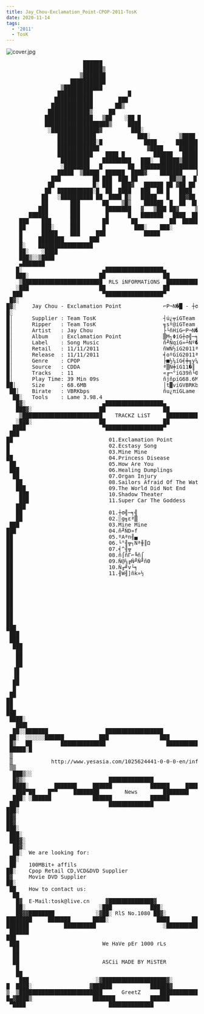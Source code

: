 ```yaml
---
title: Jay_Chou-Exclamation_Point-CPOP-2011-TosK
date: 2020-11-14
tags: 
  - '2011'
  - TosK
---
```


![cover.jpg](https://goindex.65style.workers.dev/3:/Music/Jay_Chou-Exclamation_Point-CPOP-2011-TosK/00-jay_chou-exclamation_point-proof-cpop-2011-tosk.jpg)

<retrotxt v-slot>
<pre class="has-text-plain text-1x font-ibm_vga_8x16">
                        ██████                                                  
                        ██████▒                                                 
                       ▒███████                                                 
                    ███████████                                                 
                 ▒████████████                                                  
                ███████████           █                      ███                
               ████████████        ███                       ███▓               
              █████████████       ██▒                         ███               
             █████████████▒     ██                             ██               
            ███████████████   ▒██    ░██ █                     ██               
            ████████████████████▒     ████                     ██               
             ░███████████████▓         ███░                   ▒██               
                ████████████             ███░         ▒████   ███               
                ████████████░█             ████      ███████░ ███                                        
                █████████████               ▓████     ████████████                                       
                ███████████    ████ █         ██████   ███████████              
                 █████████    █████████   ███░  ██████▒███████████              
                 ░████████   █        ██  ███████████████████  ░  █             
                █████  ▒█████  ██████  ████▓    ███████    ▐█▓ █  █             
              ███          ██ ███  ███ ██          ██▒▒█  ▐▌█░   ░██            
             ██            █░ ███   ███▓   ██████ ██ ▓██ ██  ██████             
            ██  ███████████░█  ██  ████   ███  ██ █   ████    ▒█ ░              
           ██   ░██████████ ██  ████ █▒   █████   █   ██▓██   ███               
           ██       ███       ██    ▒█▒    ██████  █  ██  █▌  ███████           
          ███       ███        ████████   ▓   ▒███ ██▓     ▒███ ░▒██████        
       ██████       ███        █      █   ███████   ████  ███        ░█████     
    ███    ███      ███       ██       ██          ██  █████            ░███    
    ██     ███░     ███       █         ███░    ███░                     ░███   
    █      █████    ███     ███            █████                         ░▒██   
    █     ████████        ███                                      ███░   ░██   
    █░    █████████████████                                       ██▒░    ▓██   
    ██░    ░████                                                  ██▓    ▓███   
    ███▒░░▒████                                                   ▒██▓░▒▓███    
    ▄███████                   __________________                   ███████▄        
   █░                        _▄██████████████████▄_                        ░█   
   ███░______________________██                  ██_____________________░░███   
    ▒█████████████████████████  RLS iNFORMATiONS  █████████████████████████▒    
   ░███                      ██                  ██                       ██░       
  ███                         ▀██████████████████▀                         ███  
 █▓░                                                                        ░▓█
█▓░     Jay Chou - Exclamation Point             ⌐P¬N�█ - ┼σ╣─╕╣             ░▓█        
█░                                                                            ░█      
█│      Supplier : Team TosK                     ┤ú¿╤íGTeam TosK              │█     
█│      Ripper   : Team TosK                     ╗sº@íGTeam TosK              │█     
█│      Artist   : Jay Chou                      ├└ñHíG⌐P¬N�█                 │█   
█│      Album    : Exclamation Point             ▒M┐ΦíG┼σ╣─╕╣                 │█        
█│      Label    : Song Music                    ñ╜ÑqíG»┴Ñº�╡╝╓               │█   
█│      Retail   : 11/11/2011                    ñWÑ½íG2011ª~11ñδ11ñΘ         │█   
█│      Release  : 11/11/2011                    ╡oºGíG2011ª~11ñδ11ñΘ         │█               
█│      Genre    : CPOP                          ├■½¼íG╡╪╗y¼yªµ               │█               
█│      Source   : CDDA                          ª▒Ñ╪íG11�║                   │█
█│      Tracks   : 11                            «╔¬°íG39ñ└09¼φ               │█
█│      Play Time: 39 Min 09s                    ñjñpíG68.6MB                 │█
██│     Size     : 68.6MB                        │t▓víGVBRKbps               │██ 
 ██│    Birate   : VBRKbps                       ñu¿πíGLame 3.98.4          │██  
  ██░   Tools    : Lame 3.98.4 __________________                          ░██   
   █▓░                        ▄██████████████████▄                        ░▓█    
   ███▓░_____________________██                  ██_____________________░▓███    
    ▒█████████████████████████    TRACKZ LiST     ████████████████████████▒     
   ░███░                     ██                  ██                      ░██░   
  ████                        ▀██████████████████▀                         ████ 
 ███                                                                        ███ 
██                              01.Exclamation Point                          ██ 
█                               02.Ecstasy Song                                █ 
█                               03.Mine Mine                                   █ 
██                              04.Princess Disease                           ██ 
 ██                             05.How Are You                                █  
 ███                            06.Healing Dumplings                         ██  
  ██                            07.Organ Injury                             ██   
   ██                           08.Sailors Afraid Of The Water              ██   
   ███                          09.The World Did Not End                   ██    
    ███                         10.Shadow Theater                         ███    
    ███                         11.Super Car The Goddess                  ███    
   ███                                                                     ███   
   ██                           01.┼σ╣─╕╣                                   ██   
   ██                           02.░g╗εª▒                                    ██  
 ███                            03.Mine Mine                                 ███ 
███                             04.ñ╜ÑD»f                                     ██ 
██                              05.ºAªn╢▄                                     ██ 
██                              06.└°╢╦┐Nª╫║Ω                                 ██ 
██                              07.╡^╢╦                                       ██ 
██                              08.ñ⌠ñΓ⌐╚ñ⌠                                   ██ 
██                              09.Ñ@¼╔Ñ╜Ñ╜ñΘ                                 ██ 
██                              10.Ñ╓╝v└╕                                     ██ 
██                              11.╢W╢]ñk»½                                   ██ 
██                                                                            ██ 
██                                                                            ██ 
██                                                                            ██ 
██                                                                            ██ 
██                                                                            ██ 
██                                                                            ██ 
██                                                                            ██ 
██                                                                            ██ 
███                                                                          ███
 ███                                                                        ███ 
 ███                                                                        ███  
  ███                                                                       ██  
   ██                                                                      ▐█▌  
   ██                                                                      ▐█▌  
   ██                                                                      ▐█▌  
  ▐█                                                                       ▐█▌  
  ▐█                                                                        ██  
  ██                                                                        ▐██  
  █                                                                          ▐█  
 ██                                                                           ███  
██                                                                             ██  
██                                                                             ██                                         
███                                                                           ███                                         
 ████░                                                                    ░████                                           
   ███▌                        __________________                  ______▐███      
  ██░░███████_____           __██████████████████__           _____███████░░██         
 ██░  ░░░░░░██████___________███                ███___________██████░░░░░░  ░██        
 █▒   ██         ██████████████                   █████████████         ██   ▒█        
 █████░█                                                                █░█████                                                                            
 ▒                                                                            ▒  
 ▒            http://www.yesasia.com/1025624441-0-0-0-en/info.html            ▒                                                                                                                                                     
 ▒▒                                                                          ▒▒
  ███▒░░                        ______________                         ░▒███▒                                                                              
  █▓▒░         _______     _____██████████████_____     _______         ░▒▓█                                                                               
  ████░__    __███████_____██████            ██████_____███████__    __░████                                                                               
   ███▀██____█▀▀     ████████        News        ████████     ▀▀█____██▀███                                                                                
  ███░ ░██████             ██████            ██████             ██████░ ░███                                                                               
 ███                            ██████████████                            ███                                                                              
███░                                                                       ███                                                                             
██▓                                                                         ██                                                                             
██▓                                                                         ██                                                                             
███░                                                                       ███                                                                             
 ███░                                                                     ███                                                                              
 ███▓░                                                                   ▓███          
  ██▓░                                                                   ▓██           
  ██░  We are looking for:                                                ██           
 ██░                                                                       ██          
 ██    100MBit+ affils                                                     ██          
██░    Cpop Retail CD,VCD&amp;DVD Supplier                                      ██         
█▓     Movie DVD Supplier                                                   ▓█         
██░                                                                         ██         
 ██    How to contact us:                                                  ██          
  ██                            ______________                            ██           
   █▓  E-Mail:tosk@live.cn    _▓██████████████▓_                          █            
   ██░ ________              ░███            ███░               _______  ██            
   ██▓▓████████_____       _░▓██░ RlS No.1080 ██▓░_       _____░███████_▓██            
████████     ███████_______████░               ████_______███████▒    ████████                                                     
███████           ██████████                     ░██████████          ████████                                                                                                   
 ██████                                                                ██████                                                                                                    
███                                                                         ███                                                                                                  
 ███                          We HaVe pEr 1000 rLs                         ███                                                                                                   
  ██                                                                      ██                                                                                                      
  ██                                                                      ██                                                                                                      
  ██                          ASCii MADE BY MiSTER                        ██                                                                                                      
   █                                                                      █                                                                                                       
   ██                                                                    ██                                                                                                         
    ███                     ░▓████████████████████▓░                     ███                                                                                                       
█  ████░                  ▓██████            ██████▓                  ░████  █                                                                                                                                                                                           
▒  ▒██████████████████████████      GreetZ      ██████████████████████████▒  ▒█                                                      
█▄▓████▒                   ███████           ██████                    ▒███▓▄█             
 ▀████                          ██████████████                           ████          
                                                                                          <span class="dos-cursor">_</span></pre>
</retrotxt>

<a-player 
    :options="{
        audio: [
          {
            name: '惊叹号',
            artist: '周杰伦',
            url: 'https://goindex.65style.workers.dev/3:/Music/Jay_Chou-Exclamation_Point-CPOP-2011-TosK/01-jay_chou-exclamation_point-tosk.mp3',
            cover: 'https://goindex.65style.workers.dev/3:/Music/Jay_Chou-Exclamation_Point-CPOP-2011-TosK/00-jay_chou-exclamation_point-cpop-2011-tosk.m3u',
            theme: '#ebd0c2'
          },
        ]
    }"
/>

<download url="https://mirrorace.org/m/102jp"/>

